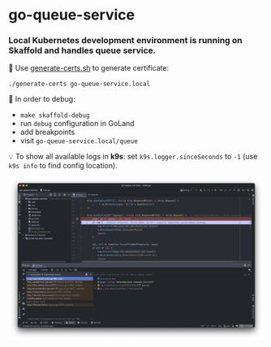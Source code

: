 # go-queue-service

### Local Kubernetes development environment is running on Skaffold and handles queue service.

📌 Use [generate-certs.sh](https://raw.githubusercontent.com/oleksiivelychko/laravel-starter-kit/main/.docker/shell/generate-certs.sh) to generate certificate:

```
./generate-certs go-queue-service.local
```

📌 In order to debug:
- `make skaffold-debug`
- run `debug` configuration in GoLand
- add breakpoints
- visit `go-queue-service.local/queue`

💡 To show all available logs in **k9s**: set `k9s.logger.sinceSeconds` to `-1` (use `k9s info` to find config location).

![Debugging an application using Skaffold and Delve](social_preview.png)
